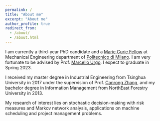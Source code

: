 ```yaml
---
permalink: /
title: "About me"
excerpt: "About me"
author_profile: true
redirect_from: 
  - /about/
  - /about.html
---
```


I am currently a third-year PhD candidate and a [Marie Curie Fellow](http://www.digiman4-0.mek.dtu.dk/about-us) at Mechanical Engineering department of [Politecnico di Milano](https://www.polimi.it/). I am very fortunate to be advised by Prof. [Marcello Urgo](https://www.mecc.polimi.it/us/research/faculty/faculty/dr-marcello-urgo/). I expect to graduate in Spring 2023.

I received my master degree in Industrial Engineering from Tsinghua University in 2017 under the supervision of Prof. [Canrong Zhang](https://www.sigs.tsinghua.edu.cn/zcr_en/main.htm), and my bachelor degree in Information Management from NorthEast Forestry University in 2013.

My research of interest lies on stochastic decision-making with risk measures and Markov network analysis, applications on machine scheduling and project management problems.
